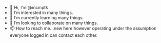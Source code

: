 - 👋 Hi, I’m @mcmptk
- 👀 I’m interested in many things.
- 🌱 I’m currently learning many things.
- 💞️ I’m looking to collaborate on many things.
- 📫 How to reach me...new here however operating under the assumption everyone logged in can contact each other.

<!---
mcmptk/mcmptk is a ✨ special ✨ repository because its `README.md` (this file) appears on your GitHub profile.
You can click the Preview link to take a look at your changes.
--->
